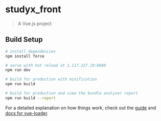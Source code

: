 # studyx_front

> A Vue.js project

## Build Setup

``` bash
# install dependencies
npm install force

# serve with hot reload at 1.117.227.19:8080
npm run dev

# build for production with minification
npm run build

# build for production and view the bundle analyzer report
npm run build --report
```

For a detailed explanation on how things work, check out the [guide](http://vuejs-templates.github.io/webpack/) and [docs for vue-loader](http://vuejs.github.io/vue-loader).
